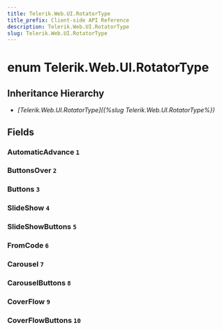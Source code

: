 ```yaml
---
title: Telerik.Web.UI.RotatorType
title_prefix: Client-side API Reference
description: Telerik.Web.UI.RotatorType
slug: Telerik.Web.UI.RotatorType
---
```


# enum Telerik.Web.UI.RotatorType

## Inheritance Hierarchy

* *[Telerik.Web.UI.RotatorType]({%slug Telerik.Web.UI.RotatorType%})*

## Fields

### AutomaticAdvance `1`

### ButtonsOver `2`

### Buttons `3`

### SlideShow `4`

### SlideShowButtons `5`

### FromCode `6`

### Carousel `7`

### CarouselButtons `8`

### CoverFlow `9`

### CoverFlowButtons `10`


